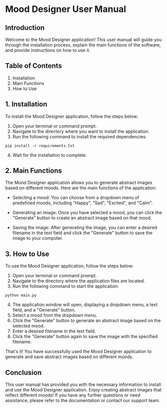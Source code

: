 # Mood Designer User Manual

## Introduction

Welcome to the Mood Designer application! This user manual will guide you through the installation process, explain the main functions of the software, and provide instructions on how to use it.

## Table of Contents

1. Installation
2. Main Functions
3. How to Use

## 1. Installation

To install the Mood Designer application, follow the steps below:

1. Open your terminal or command prompt.
2. Navigate to the directory where you want to install the application.
3. Run the following command to install the required dependencies:

```
pip install -r requirements.txt
```

4. Wait for the installation to complete.

## 2. Main Functions

The Mood Designer application allows you to generate abstract images based on different moods. Here are the main functions of the application:

- Selecting a mood: You can choose from a dropdown menu of predefined moods, including "Happy", "Sad", "Excited", and "Calm".

- Generating an image: Once you have selected a mood, you can click the "Generate" button to create an abstract image based on that mood.

- Saving the image: After generating the image, you can enter a desired filename in the text field and click the "Generate" button to save the image to your computer.

## 3. How to Use

To use the Mood Designer application, follow the steps below:

1. Open your terminal or command prompt.
2. Navigate to the directory where the application files are located.
3. Run the following command to start the application:

```
python main.py
```

4. The application window will open, displaying a dropdown menu, a text field, and a "Generate" button.
5. Select a mood from the dropdown menu.
6. Click the "Generate" button to generate an abstract image based on the selected mood.
7. Enter a desired filename in the text field.
8. Click the "Generate" button again to save the image with the specified filename.

That's it! You have successfully used the Mood Designer application to generate and save abstract images based on different moods.

## Conclusion

This user manual has provided you with the necessary information to install and use the Mood Designer application. Enjoy creating abstract images that reflect different moods! If you have any further questions or need assistance, please refer to the documentation or contact our support team.